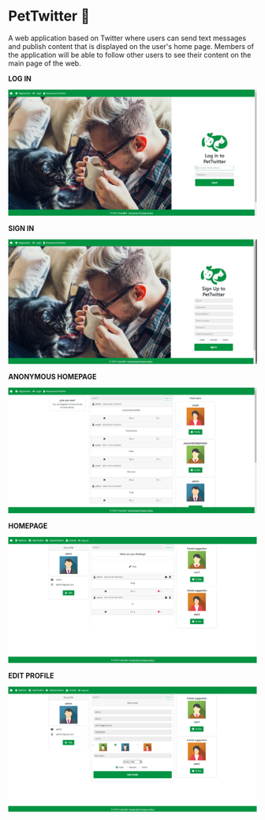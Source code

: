 # PetTwitter 🐶

A web application based on Twitter where users can send text messages and publish content that is displayed on the user's home page. Members of the application will be able to follow other users to see their content on the main page of the web.

**LOG IN**

![alt text](https://github.com/SergiSolis/EPAW-G1/blob/main/imgs/login.png?raw=true)

**SIGN IN**

![alt text](https://github.com/SergiSolis/EPAW-G1/blob/main/imgs/registration.png?raw=true)

**ANONYMOUS HOMEPAGE**

![alt text](https://github.com/SergiSolis/EPAW-G1/blob/main/imgs/anonymous.png?raw=true)

**HOMEPAGE**

![alt text](https://github.com/SergiSolis/EPAW-G1/blob/main/imgs/content.png?raw=true)

**EDIT PROFILE**

![alt text](https://github.com/SergiSolis/EPAW-G1/blob/main/imgs/edit.png?raw=true)
